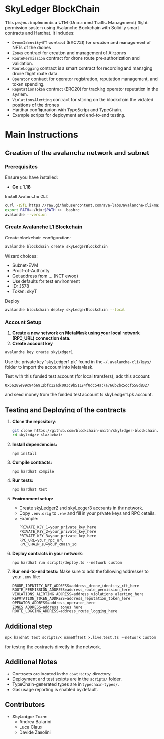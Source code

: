 # SkyLedger BlockChain

This project implements a UTM (Unmanned Traffic Management) flight permission system using Avalanche Blockchain with Solidity smart contracts and Hardhat. It includes:

- `DroneIdentityNFT` contract (ERC721) for creation and management of NFTs of the drones
- `Zones` contract for creation and management of Airzones
- `RoutePermission` contract for drone route pre-authorization and validation.
- `RouteLogging` contract is a smart contract for recording and managing drone flight route data.
- `Operator` contract for operator registration, reputation management, and token spending.
- `ReputationToken` contract (ERC20) for tracking operator reputation in the system.
- `ViolationsAlerting` contract for storing on the blockchain the violated positions of the drones
- Hardhat configuration with TypeScript and TypeChain.
- Example scripts for deployment and end-to-end testing.

# Main Instructions

## Creation of the avalanche network and subnet

### Prerequisites

Ensure you have installed:

- **Go ≥ 1.18**
  
Install Avalanche CLI:
```bash
curl -sSfL https://raw.githubusercontent.com/ava-labs/avalanche-cli/main/scripts/install.sh | sh -s
export PATH=~/bin:$PATH >> .bashrc
avalanche --version
```
### Create Avalanche L1 Blockchain
Create blockchain configuration:

```bash
avalanche blockchain create skyLedgerBlockchain
```

Wizard choices:

- Subnet-EVM
- Proof-of-Authority
- Get address from ... (NOT ewoq)
- Use defaults for test environment
- ID: 2578
- Token: skyT

Deploy:
```bash
avalanche blockchain deploy skyLedgerBlockchain --local
```

### Account Setup
1. **Create a new network on MetaMask using your local network (RPC_URL) connection data.**
2. **Create account key**
```bash
avalanche key create skyLedger1
```
Use the private key 'skyLedger1.pk' found in the `~/.avalanche-cli/keys/` folder to import the account into MetaMask.

Test with this funded test account (for local transfers), add this account:
```bash
0x56289e99c94b6912bfc12adc093c9b51124f0dc54ac7a766b2bc5ccf558d8027
```
and send money from the funded test account to skyLedger1.pk account.


## Testing and Deploying of the contracts

1. **Clone the repository**:
    ```bash
    git clone https://github.com/blockchain-unitn/skyledger-blockchain.git
    cd skyledger-blockchain
    ```

2. **Install dependencies:**

   ```shell
   npm install
   ```

3. **Compile contracts:**

   ```shell
   npx hardhat compile
   ```

4. **Run tests:**

   ```shell
   npx hardhat test
   ```

5. **Environment setup:**

   - Create skyLedger2 and skyLedger3 accounts in the network.
   - Copy `.env.orig` to `.env` and fill in your private keys and RPC details.
   - Example:
     ```
     PRIVATE_KEY_1=your_private_key_here
     PRIVATE_KEY_2=your_private_key_here
     PRIVATE_KEY_3=your_private_key_here
     RPC_URL=your_rpc_url
     RPC_CHAIN_ID=your_chain_id
     ```
6. **Deploy contracts in your network:**

   ```shell
   npx hardhat run scripts/deploy.ts --network custom
   ```

7. **Run end-to-end tests:**
Make sure to add the following addresses to your `.env` file:
   ```
   DRONE_IDENTITY_NFT_ADDRESS=address_drone_identity_nft_here
   ROUTE_PERMISSION_ADDRESS=address_route_permission_here
   VIOLATIONS_ALERTING_ADDRESS=address_violations_alerting_here
   REPUTATION_TOKEN_ADDRESS=address_reputation_token_here
   OPERATOR_ADDRESS=address_operator_here
   ZONES_ADDRESS=address_zones_here
   ROUTE_LOGGING_ADDRESS=address_route_logging_here
   ```


## Additional step 

   ```shell
   npx hardhat test scripts/< nameOfTest >.live.test.ts --network custom
   ```
for testing the contracts directly in the network.

## Additional Notes

- Contracts are located in the `contracts/` directory.
- Deployment and test scripts are in the `scripts/` folder.
- TypeChain-generated types are in `typechain-types/`.
- Gas usage reporting is enabled by default.

## Contributors

- SkyLedger Team:
  - Andrea Ballarini
  - Luca Claus
  - Davide Zanolini
